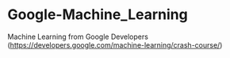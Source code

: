 # Google-Machine_Learning
Machine Learning from Google Developers (https://developers.google.com/machine-learning/crash-course/)
